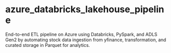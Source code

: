 # azure_databricks_lakehouse_pipeline
End-to-end ETL pipeline on Azure using Databricks, PySpark, and ADLS Gen2 by automating stock data ingestion from yfinance, transformation, and curated storage in Parquet for analytics.
